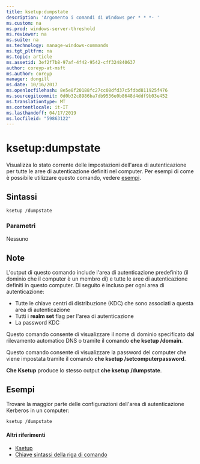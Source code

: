 ```yaml
---
title: ksetup:dumpstate
description: 'Argomento i comandi di Windows per * * *- '
ms.custom: na
ms.prod: windows-server-threshold
ms.reviewer: na
ms.suite: na
ms.technology: manage-windows-commands
ms.tgt_pltfrm: na
ms.topic: article
ms.assetid: 3ef2f7b8-97af-4f42-9542-cff324840637
author: coreyp-at-msft
ms.author: coreyp
manager: dongill
ms.date: 10/16/2017
ms.openlocfilehash: 8e5e8f20188fc27cc08dfd37c5fdbd811925f476
ms.sourcegitcommit: 0d0b32c8986ba7db9536e0b8648d4ddf9b03e452
ms.translationtype: MT
ms.contentlocale: it-IT
ms.lasthandoff: 04/17/2019
ms.locfileid: "59863122"
---
```

# <a name="ksetupdumpstate"></a>ksetup:dumpstate



Visualizza lo stato corrente delle impostazioni dell'area di autenticazione per tutte le aree di autenticazione definiti nel computer. Per esempi di come è possibile utilizzare questo comando, vedere [esempi](#BKMK_Examples).

## <a name="syntax"></a>Sintassi

```
ksetup /dumpstate
```

### <a name="parameters"></a>Parametri

Nessuno

## <a name="remarks"></a>Note

L'output di questo comando include l'area di autenticazione predefinito (il dominio che il computer è un membro di) e tutte le aree di autenticazione definiti in questo computer. Di seguito è incluso per ogni area di autenticazione:
-   Tutte le chiave centri di distribuzione (KDC) che sono associati a questa area di autenticazione
-   Tutti i **realm set** flag per l'area di autenticazione
-   La password KDC

Questo comando consente di visualizzare il nome di dominio specificato dal rilevamento automatico DNS o tramite il comando **che ksetup /domain**.

Questo comando consente di visualizzare la password del computer che viene impostata tramite il comando **che ksetup /setcomputerpassword**.

**Che Ksetup** produce lo stesso output **che ksetup /dumpstate**.

## <a name="BKMK_Examples"></a>Esempi

Trovare la maggior parte delle configurazioni dell'area di autenticazione Kerberos in un computer:
```
ksetup /dumpstate
```

#### <a name="additional-references"></a>Altri riferimenti

-   [Ksetup](ksetup.md)
-   [Chiave sintassi della riga di comando](command-line-syntax-key.md)